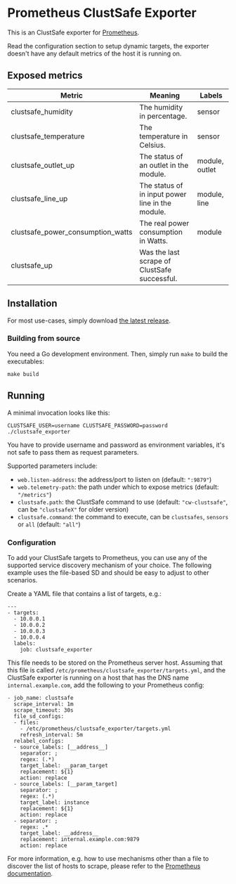 Prometheus ClustSafe Exporter
========================

This is an ClustSafe exporter for [Prometheus](https://prometheus.io).

Read the configuration section to setup dynamic targets, the exporter doesn't have any default metrics of the host it is running on.

## Exposed metrics
| Metric                            | Meaning                                          | Labels         |
|-----------------------------------|--------------------------------------------------|----------------|
| clustsafe_humidity                | The humidity in percentage.                      | sensor         |
| clustsafe_temperature             | The temperature in Celsius.                      | sensor         |
| clustsafe_outlet_up               | The status of an outlet in the module.           | module, outlet |
| clustsafe_line_up                 | The status of in input power line in the module. | module, line   |
| clustsafe_power_consumption_watts | The real power consumption in Watts.             | module         |
| clustsafe_up                      | Was the last scrape of ClustSafe successful.     |                |

## Installation

For most use-cases, simply download [the latest release](https://github.com/astappiev/clustsafe_exporter/releases).

### Building from source

You need a Go development environment. Then, simply run `make` to build the executables:

    make build

## Running

A minimal invocation looks like this:

    CLUSTSAFE_USER=username CLUSTSAFE_PASSWORD=password ./clustsafe_exporter

You have to provide username and password as environment variables, it's not safe to pass them as request parameters.

Supported parameters include:

 - `web.listen-address`: the address/port to listen on (default: `":9879"`)
 - `web.telemetry-path`: the path under which to expose metrics (default: `"/metrics"`)
 - `clustsafe.path`: the ClustSafe command to use (default: `"cw-clustsafe"`, can be `"clustsafeX"` for older version)
 - `clustsafe.command`: the command to execute, can be `clustsafes`, `sensors` or `all` (default: `"all"`)

### Configuration

To add your ClustSafe targets to Prometheus, you can use any of the supported service discovery mechanism of your choice.
The following example uses the file-based SD and should be easy to adjust to other scenarios.

Create a YAML file that contains a list of targets, e.g.:

```
---
- targets:
  - 10.0.0.1
  - 10.0.0.2
  - 10.0.0.3
  - 10.0.0.4
  labels:
    job: clustsafe_exporter
```

This file needs to be stored on the Prometheus server host.  Assuming that this file is called
`/etc/prometheus/clustsafe_exporter/targets.yml`, and the ClustSafe exporter is running on a host that has
the DNS name `internal.example.com`, add the following to your Prometheus config:

```
- job_name: clustsafe
  scrape_interval: 1m
  scrape_timeout: 30s
  file_sd_configs:
  - files:
    - /etc/prometheus/clustsafe_exporter/targets.yml
    refresh_interval: 5m
  relabel_configs:
  - source_labels: [__address__]
    separator: ;
    regex: (.*)
    target_label: __param_target
    replacement: ${1}
    action: replace
  - source_labels: [__param_target]
    separator: ;
    regex: (.*)
    target_label: instance
    replacement: ${1}
    action: replace
  - separator: ;
    regex: .*
    target_label: __address__
    replacement: internal.example.com:9879
    action: replace
```

For more information, e.g. how to use mechanisms other than a file to discover the list of hosts to scrape,
please refer to the [Prometheus documentation](https://prometheus.io/docs).
